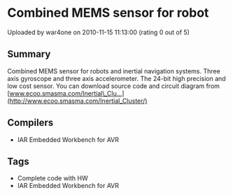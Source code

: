 # Combined MEMS sensor for robot

Uploaded by war4one on 2010-11-15 11:13:00 (rating 0 out of 5)

## Summary

Combined MEMS sensor for robots and inertial navigation systems. Three axis gyroscope and three axis accelerometer. The 24-bit high precision and low cost sensor. You can download source code and circuit diagram from [www.ecoo.smasma.com/Inertial\_Clu...](http://www.ecoo.smasma.com/Inertial_Cluster/)

## Compilers

- IAR Embedded Workbench for AVR

## Tags

- Complete code with HW
- IAR Embedded Workbench for AVR
